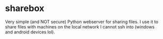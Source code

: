 
# sharebox

Very simple (and NOT secure) Python webserver for sharing files. I use it to
share files with machines on the local network I cannot ssh into (windows and
android devices lol).

